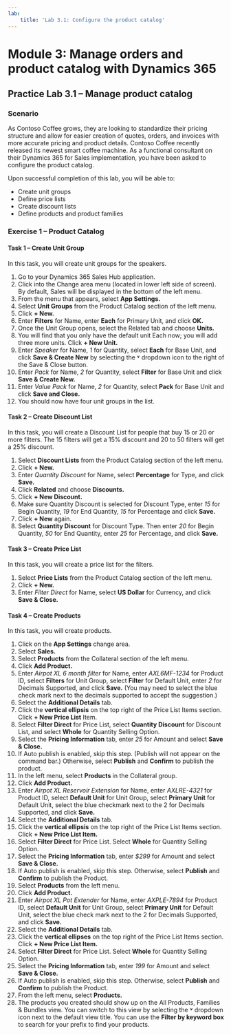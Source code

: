```yaml
---
lab:
    title: 'Lab 3.1: Configure the product catalog'
---
```


# Module 3: Manage orders and product catalog with Dynamics 365

## Practice Lab 3.1 – Manage product catalog

### Scenario
As Contoso Coffee grows, they are looking to standardize their pricing structure and allow for easier creation of quotes, orders, and invoices with more accurate pricing and product details. Contoso Coffee recently released its newest smart coffee machine. As a functional consultant on their Dynamics 365 for Sales implementation, you have been asked to configure the product catalog.

Upon successful completion of this lab, you will be able to:
- Create unit groups
- Define price lists
- Create discount lists
- Define products and product families

### Exercise 1 – Product Catalog

#### Task 1 – Create Unit Group
In this task, you will create unit groups for the speakers.
1. Go to your Dynamics 365 Sales Hub application.
2. Click into the Change area menu (located in lower left side of screen). By default, Sales will be displayed in the bottom of the left menu.
3. From the menu that appears, select **App Settings.**
4. Select **Unit Groups** from the Product Catalog section of the left menu.
5. Click **+ New.**
6. Enter **Filters** for Name, enter **Each** for Primary Unit, and click **OK.**
7. Once the Unit Group opens, select the Related tab and choose **Units.**
8. You will find that you only have the default unit Each now; you will add three more units. Click **+ New Unit.**
9. Enter *Speaker* for Name, *1* for Quantity, select **Each** for Base Unit, and click **Save & Create New** by selecting the **˅** dropdown icon to the right of the Save & Close button.
10. Enter *Pack* for Name, *2* for Quantity, select **Filter** for Base Unit and click **Save & Create New.**
11. Enter *Value Pack* for Name, *2* for Quantity, select **Pack** for Base Unit and click **Save and Close.**
12. You should now have four unit groups in the list.

#### Task 2 – Create Discount List
In this task, you will create a Discount List for people that buy 15 or 20 or more filters. The 15 filters will get a 15% discount and 20 to 50 filters will get a 25% discount.
1. Select **Discount Lists** from the Product Catalog section of the left menu.
2. Click **+ New.**
3. Enter *Quantity Discount* for Name, select **Percentage** for Type, and click **Save.**
4. Click **Related** and choose **Discounts.**
5. Click **+ New Discount.**
6. Make sure Quantity Discount is selected for Discount Type, enter *15* for Begin Quantity, *19* for End Quantity, *15* for Percentage and click **Save.**
7. Click **+ New** again.
8. Select **Quantity Discount** for Discount Type. Then enter *20* for Begin Quantity, *50* for End Quantity, enter *25* for Percentage, and click **Save.**

#### Task 3 – Create Price List
In this task, you will create a price list for the filters.
1. Select **Price Lists** from the Product Catalog section of the left menu.
2. Click **+ New.**
3. Enter *Filter Direct* for Name, select **US Dollar** for Currency, and click **Save & Close.**

#### Task 4 – Create Products
In this task, you will create products.
1. Click on the **App Settings** change area.
2. Select **Sales.**
3. Select **Products** from the Collateral section of the left menu.
4. Click **Add Product.**
5. Enter *Airpot XL 6 month filter* for Name, enter *AXL6MF-1234* for Product ID, select **Filters** for Unit Group, select **Filter** for Default Unit, enter *2* for Decimals Supported, and click **Save.** (You may need to select the blue check mark next to the decimals supported to accept the suggestion.)
6. Select the **Additional Details** tab.
7. Click the **vertical ellipsis** on the top right of the Price List Items section. Click **+ New Price List** Item.
8. Select **Filter Direct** for Price List, select **Quantity Discount** for Discount List, and select **Whole** for Quantity Selling Option.
9. Select the **Pricing Information** tab, enter *25* for Amount and select **Save & Close.**
10. If Auto publish is enabled, skip this step. (Publish will not appear on the command bar.) Otherwise, select **Publish** and **Confirm** to publish the product.
11. In the left menu, select **Products** in the Collateral group.
12. Click **Add Product.**
13. Enter *Airpot XL Reservoir Extension* for Name, enter *AXLRE-4321* for Product ID, select **Default Unit** for Unit Group, select **Primary Unit** for Default Unit, select the blue checkmark next to the 2 for Decimals Supported, and click **Save.**
14. Select the **Additional Details** tab.
15. Click the **vertical ellipsis** on the top right of the Price List Items section. Click **+ New Price List Item.**
16. Select **Filter Direct** for Price List. Select **Whole** for Quantity Selling Option.
17. Select the **Pricing Information** tab, enter *$299* for Amount and select **Save & Close.**
18. If Auto publish is enabled, skip this step. Otherwise, select **Publish** and **Confirm** to publish the Product.
19. Select **Products** from the left menu.
20. Click **Add Product.**
21. Enter *Airpot XL Pot Extender* for Name, enter *AXPLE-7894* for Product ID, select **Default Unit** for Unit Group, select **Primary Unit** for Default Unit, select the blue check mark next to the 2 for Decimals Supported, and click **Save.**
22. Select the **Additional Details** tab.
23. Click the **vertical ellipses** on the top right of the Price List Items section. Click **+ New Price List Item.**
24. Select **Filter Direct** for Price List. Select **Whole** for Quantity Selling Option.
25. Select the **Pricing Information** tab, enter *199* for Amount and select **Save & Close.**
26. If Auto publish is enabled, skip this step. Otherwise, select **Publish** and **Confirm** to publish the Product.
27. From the left menu, select **Products.**
28. The products you created should show up on the All Products, Families & Bundles view. You can switch to this view by selecting the **˅** dropdown icon next to the default view title. You can use the **Filter by keyword box** to search for your prefix to find your products.
